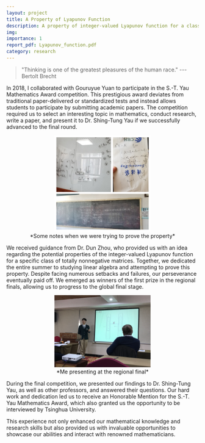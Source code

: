 ```yaml
---
layout: project
title: A Property of Lyapunov Function
description: A property of integer-valued Lyapunov function for a class of totally nonnegative matrices
img: 
importance: 1
report_pdf: Lyapunov_function.pdf
category: research
---
```

> "Thinking is one of the greatest pleasures of the human race." --- Bertolt Brecht

In 2018, I collaborated with Gouruyue Yuan to participate in the S.-T. Yau Mathematics Award competition. This prestigious award deviates from traditional paper-delivered or standardized tests and instead allows students to participate by submitting academic papers. The competition required us to select an interesting topic in mathematics, conduct research, write a paper, and present it to Dr. Shing-Tung Yau if we successfully advanced to the final round.

<div align=center><img src="/assets/img/Lyapunov_function/combinednotes.jpg" width="50%"></div>
<center>*Some notes when we were trying to prove the property*</center>

We received guidance from Dr. Dun Zhou, who provided us with an idea regarding the potential properties of the integer-valued Lyapunov function for a specific class of totally nonnegative matrices. Together, we dedicated the entire summer to studying linear algebra and attempting to prove this property. Despite facing numerous setbacks and failures, our perseverance eventually paid off. We emerged as winners of the first prize in the regional finals, allowing us to progress to the global final stage.

<div align=center><img src="/assets/img/Lyapunov_function/regionalfinal.jpg" width="50%"></div>
<center>*Me presenting at the regional final*</center>

During the final competition, we presented our findings to Dr. Shing-Tung Yau, as well as other professors, and answered their questions. Our hard work and dedication led us to receive an Honorable Mention for the S.-T. Yau Mathematics Award, which also granted us the opportunity to be interviewed by Tsinghua University.


This experience not only enhanced our mathematical knowledge and research skills but also provided us with invaluable opportunities to showcase our abilities and interact with renowned mathematicians.


